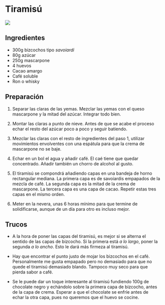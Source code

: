 Tiramisú
========

![](../images/tiramisu.jpg)

Ingredientes
------------

* 300g bizcochos tipo *savoiardi*
* 80g azúcar
* 250g mascarpone
* 4 huevos
* Cacao amargo
* Café soluble
* Ron o whisky

Preparación
-----------

1. Separar las claras de las yemas. Mezclar las yemas con el queso mascarpone y la mitad del azúcar. Integrar todo bien.

2. Montar las claras a punto de nieve. Antes de que se acabe el proceso echar el resto del azúcar poco a poco y seguir batiendo.

3. Mezclar las claras con el resto de ingredientes del paso 1, utilizar movimientos envolventes con una espátula para que la crema de mascarpone no se baje.

4. Echar en un bol el agua y añadir café. El caé tiene que quedar concentrado. Añadir también un chorro de alcohol al gusto.

5. El tiramisú se compondrá añadiendo capas en una bandeja de horno rectangular mediana. La primera capa es de savoiardis empapados de la mezcla de café. La segunda capa es la mitad de la crema de mascarpone. La tercera capa es una capa de cacao. Repetir estas tres capas en el mismo orden.

6. Meter en la nevera, unas 6 horas mínimo para que termine de solidificarse, aunque de un día para otro es incluso mejor.

Trucos
------

* A la hora de poner las capas del tiramisú, es mejor si se alterna el sentido de las capas de bizcocho. Si la primera está *a lo largo*, poner la segunda *a lo ancho*. Esto le dará más firmeza al tiramisú.

* Hay que encontrar el punto justo de mojar los bizcochos en el café. Personalmente me gusta empapado pero no demasiado para que no quede el tiramisú demasiado blando. Tampoco muy seco para que pierda sabor a café.

* Se le puede dar un toque interesante al tiramisú fundiendo 100g de chocolate negro y echándolo sobre la primera capa de bizcocho, antes de la capa de crema. Esperar a que el chocolate se enfríe antes de echar la otra capa, pues no queremos que el huevo se cocine.
